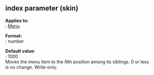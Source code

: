 ## index parameter (skin)    
**Applies to:**    
:   [Menu](/%7Bskin%7D/control/menu)    
<!-- -->    
**Format:**    
:   number    
<!-- -->    
**Default value:**    
:   1000    
Moves the menu item to the *N*th position among its siblings. 0 or less    
is no change. Write-only.  
